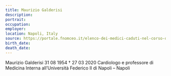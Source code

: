 ```yaml
---
title: Maurizio Galderisi
description: 
portrait: 
occupation: 
employer: 
location: Napoli, Italy
source: https://portale.fnomceo.it/elenco-dei-medici-caduti-nel-corso-dellepidemia-di-covid-19/
birth_date: 
death_date: 
---
```



Maurizio Galderisi 31 08 1954 † 27 03 2020
Cardiologo e professore di Medicina Interna all’Università Federico II di Napoli – Napoli